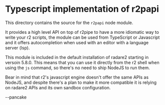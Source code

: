 Typescript implementation of r2papi
===================================

This directory contains the source for the `r2papi` node module.

It provides a high level API on top of r2pipe to have a more
idiomatic way to write your r2 scripts, the module can be used
from TypeScript or Javascript and it offers autocompletion when
used with an editor with a language server (lsp).

This module is included in the default installation of radare2
starting in versoin 5.8.0. This means that you can use it directly
from the r2 shell when using the `js` command, so there's no need
to ship NodeJS to run them.

Bear in mind that r2's javascript engine doesn't offer the same
APIs as NodeJS, and despite there's a plan to make it more compatible
it is relying on radare2 APIs and its own sandbox configuration.

--pancake
